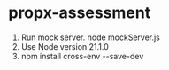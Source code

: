 # propx-assessment
1. Run mock server.
node mockServer.js
2. Use Node version 21.1.0
3. npm install cross-env --save-dev
